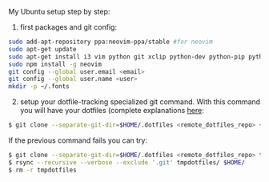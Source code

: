 
My Ubuntu setup step by step:

1. first packages and git config:

```bash
sudo add-apt-repository ppa:neovim-ppa/stable #for neovim
sudo apt-get update
sudo apt-get install i3 vim python git xclip python-dev python-pip python3-dev python3-pip neovim curl npm gnome-tweaks feh compton rofi ranger dunst unclutter lxappearance htop qrencode i3blocks pulseaudio pulsemixer calcurse
sudo npm install -g neovim
git config --global user.email <email>
git config --global user.name <user>
mkdir -p ~/.fonts
```
2. setup your dotfile-tracking specialized git command. With this command you will have your dotfiles (complete explanations [here](https://www.anand-iyer.com/blog/2018/a-simpler-way-to-manage-your-dotfiles.html):

```bash
$ git clone --separate-git-dir=$HOME/.dotfiles <remote_dotfiles_repo> ~
```

If the previous command fails you can try:

```bash
$ git clone --separate-git-dir=$HOME/.dotfiles <remote_dotfiles_repo> tmpdotfiles
$ rsync --recursive --verbose --exclude '.git' tmpdotfiles/ $HOME/
$ rm -r tmpdotfiles
```
